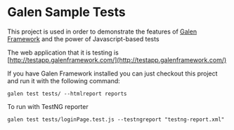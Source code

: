 Galen Sample Tests
=====================================

This project is used in order to demonstrate the features of [Galen Framework](http://galenframework.com) and the power of Javascript-based tests

The web application that it is testing is [http://testapp.galenframework.com/](http://testapp.galenframework.com/)

If you have Galen Framework installed you can just checkout this project and run it with the following command:

```
galen test tests/ --htmlreport reports
```

To run with TestNG reporter
```
galen test tests/loginPage.test.js --testngreport "testng-report.xml"
```
